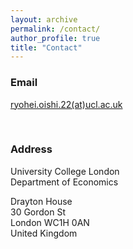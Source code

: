 ```yaml
---
layout: archive
permalink: /contact/
author_profile: true
title: "Contact"
---
```


### Email
[ryohei.oishi.22(at)ucl.ac.uk](mailto:ryohei.oishi.22@ucl.ac.uk)

<br/>

### Address

University College London  <br /> Department of Economics <br />

Drayton House  <br /> 30 Gordon St  <br /> London WC1H 0AN <br /> United Kingdom
